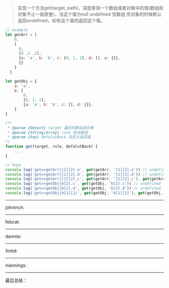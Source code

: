 
> 实现一个方法get(target, path)，深度查询一个数组或者对象中的值(数组和对象不止一层嵌套)，当这个值为null undefined 空数组 空对象的时候默认返回undefined，如有这个值则返回这个值。

```javascript
// example
let getArr = [
    0,
    [
      0,
      [0 ,1 ,2],
      {a: 'a', b: 'b', c: [0, 1, 2], d: [], e: {}},
      {}
    ]
  ]

let getObj = {
    a: 'a',
    b: [
        0,
        [0, 1, 2],
        {a: 'a', b: 'b', c: [], d: {}},
    ]
}

/**
 * @param {Object} target 遍历的数组或对象
 * @param {String|Array} rule 查询路径
 * @param {Any} defalutBack 自定义返回值
*/
function get(target, rule, defalutBack) {
    ...
}

// hope
console.log('get=>getArr|[1][2].e', get(getArr, '[1][2].e')) // undefined
console.log('get=>getArr|[1][2].d', get(getArr, '[1][2].d')) // undefined
console.log('get=>getArr|[1][2].c', get(getArr, '[1][2].c'), get(getArr, [1, 2, 'c'])) // [0, 1, 2] [0, 1, 2]
console.log('get=>getObj|b[2].c', get(getObj, 'b[2].c')) // undefined
console.log('get=>getObj|b[2].d', get(getObj, 'b[2].d')) // undefined
console.log('get=>getObj|b[1][1]', get(getObj, 'b[1][1]'), get(getObj, ['b', 1, 1], )) // 0 0

```
----
johninch:


----
febcat:


----
dannisi:


----
Xmtd:



----
niannings:


----
最后总结：